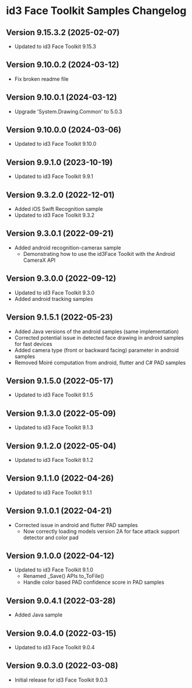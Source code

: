 # id3 Face Toolkit Samples Changelog

## Version 9.15.3.2 (2025-02-07)

- Updated to id3 Face Toolkit 9.15.3

## Version 9.10.0.2 (2024-03-12)

- Fix broken readme file

## Version 9.10.0.1 (2024-03-12)

- Upgrade 'System.Drawing.Common' to 5.0.3

## Version 9.10.0.0 (2024-03-06)

- Updated to id3 Face Toolkit 9.10.0

## Version 9.9.1.0 (2023-10-19)

- Updated to id3 Face Toolkit 9.9.1

## Version 9.3.2.0 (2022-12-01)

- Added iOS Swift Recognition sample
- Updated to id3 Face Toolkit 9.3.2

## Version 9.3.0.1 (2022-09-21)

- Added android recognition-camerax sample
  - Demonstrating how to use the id3Face Toolkit with the Android CameraX API

## Version 9.3.0.0 (2022-09-12)

- Updated to id3 Face Toolkit 9.3.0
- Added android tracking samples

## Version 9.1.5.1 (2022-05-23)

- Added Java versions of the android samples (same implementation)
- Corrected potential issue in detected face drawing in android samples for fast devices
- Added camera type (front or backward facing) parameter in android samples
- Removed Moiré computation from android, flutter and C# PAD samples

## Version 9.1.5.0 (2022-05-17)

- Updated to id3 Face Toolkit 9.1.5

## Version 9.1.3.0 (2022-05-09)

- Updated to id3 Face Toolkit 9.1.3

## Version 9.1.2.0 (2022-05-04)

- Updated to id3 Face Toolkit 9.1.2

## Version 9.1.1.0 (2022-04-26)

- Updated to id3 Face Toolkit 9.1.1

## Version 9.1.0.1 (2022-04-21)

- Corrected issue in android and flutter PAD samples
  - Now correctly loading models version 2A for face attack support detector and color pad

## Version 9.1.0.0 (2022-04-12)

- Updated to id3 Face Toolkit 9.1.0
  - Renamed _Save() APIs to_ToFile()
  - Handle color based PAD confidence score in PAD samples

## Version 9.0.4.1 (2022-03-28)

- Added Java sample

## Version 9.0.4.0 (2022-03-15)

- Updated to id3 Face Toolkit 9.0.4

## Version 9.0.3.0 (2022-03-08)

- Initial release for id3 Face Toolkit 9.0.3
